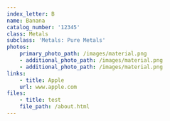 ```yaml
---
index_letter: B
name: Banana
catalog_number: '12345'
class: Metals
subclass: 'Metals: Pure Metals'
photos:
    primary_photo_path: /images/material.png
    - additional_photo_path: /images/material.png
    - additional_photo_path: /images/material.png
links:
    - title: Apple
    url: www.apple.com
files:
    - title: test
    file_path: /about.html
---
```


